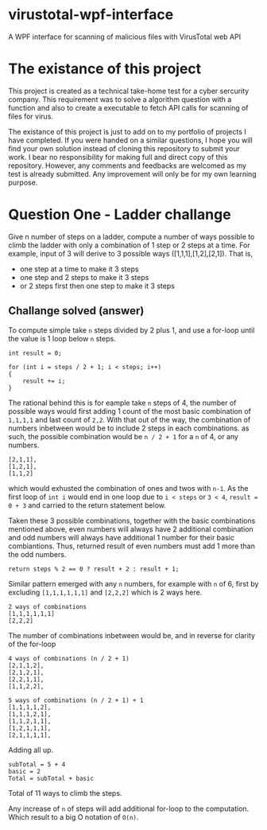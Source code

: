 # virustotal-wpf-interface
A WPF interface for scanning of malicious files with VirusTotal web API

# The existance of this project

This project is created as a technical take-home test for a cyber sercurity company. This requirement was to solve a algorithm question with a function and also to create a executable to fetch API calls for scanning of files for virus.

The existance of this project is just to add on to my portfolio of projects I have completed. If you were handed on a similar questions, I hope you will find your own solution instead of cloning this repository to submit your work. I bear no responsibility for making full and direct copy of this repository. However, any comments and feedbacks are  welcomed as my test is already submitted. Any improvement will only be for my own learning purpose.

# Question One - Ladder challange

Give n number of steps on a ladder, compute a number of ways possible to climb the ladder with only a combination of 1 step or 2 steps at a time.
For example, input of 3 will derive to 3 possible ways ([1,1,1],[1,2],[2,1]). That is, 
- one step at a time to make it 3 steps
- one step and 2 steps to make it 3 steps
- or 2 steps first then one step to make it 3 steps

## Challange solved (answer)

To compute simple take `n` steps divided by 2 plus 1, and use a for-loop until the value is 1 loop below `n` steps.

    int result = 0;

    for (int i = steps / 2 + 1; i < steps; i++)
    {
        result += i;
    }

The rational behind this is for eample take `n` steps of 4, the number of possible ways would first adding 1 count of the most basic combination of `1,1,1,1` and last count of `2,2`. With that out of the way, the combination of numbers inbetween would be to include 2 steps in each combinations. as such, the possible combination would be `n / 2 + 1` for a `n` of 4, or any numbers.

    [2,1,1],
    [1,2,1],
    [1,1,2]

which would exhusted the combination of ones and twos with `n-1`. As the first loop of `int i` would end in one loop due to `i < steps` or `3 < 4`, `result = 0 + 3` and carried to the return statement below.

Taken these 3 possible combinations, together with the basic combinations mentioned above, even numbers will always have 2 additional combination and odd numbers will always have additional 1 number for their basic combiantions. Thus, returned result of even numbers must add 1 more than the odd numbers. 

    return steps % 2 == 0 ? result + 2 : result + 1;

Similar pattern emerged with any `n` numbers, for example with `n` of 6, first by excluding `[1,1,1,1,1,1]` and `[2,2,2]` which is 2 ways here. 

    2 ways of combinations
    [1,1,1,1,1,1]
    [2,2,2]

The number of combinations inbetween would be, and in reverse for clarity of the for-loop

    4 ways of combinations (n / 2 + 1)
    [2,1,1,2],
    [2,1,2,1],
    [2,2,1,1],
    [1,1,2,2],
    
    5 ways of combinations (n / 2 + 1) + 1
    [1,1,1,1,2],
    [1,1,1,2,1],
    [1,1,2,1,1],
    [1,2,1,1,1],
    [2,1,1,1,1],
    
Adding all up.
 
    subTotal = 5 + 4
    basic = 2
    Total = subTotal + basic
    
Total of 11 ways to climb the steps.

Any increase of `n` of steps will add additional for-loop to the computation. Which result to a big O notation of `O(n)`.
    
